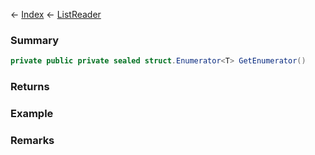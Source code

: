 ← [Index](Api-Index) ← [ListReader<T>](VRage.Collections.ListReader`1)

### Summary

```csharp
private public private sealed struct.Enumerator<T> GetEnumerator()
```

### Returns

### Example

### Remarks

